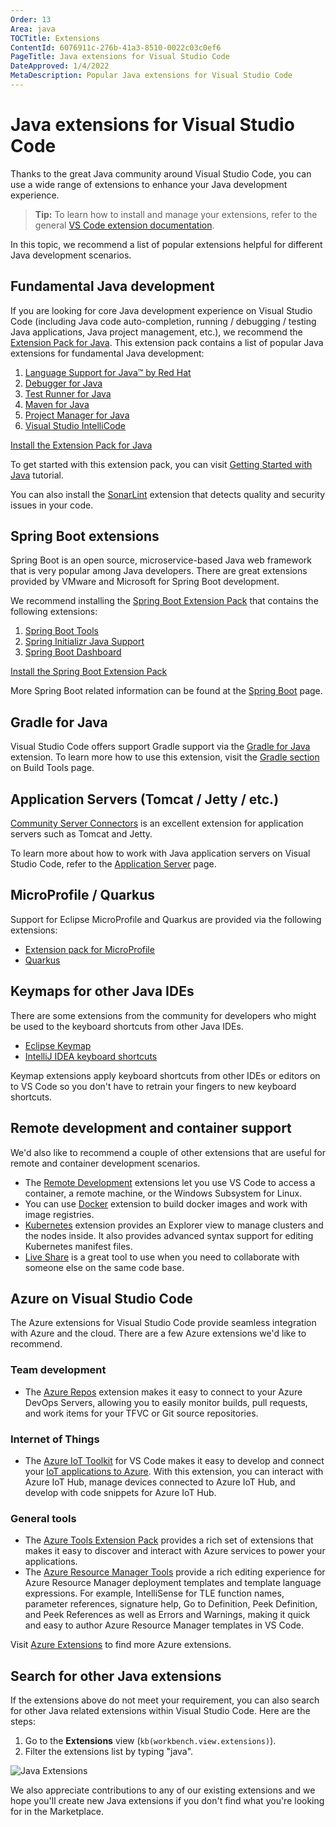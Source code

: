 ```yaml
---
Order: 13
Area: java
TOCTitle: Extensions
ContentId: 6076911c-276b-41a3-8510-0022c03c0ef6
PageTitle: Java extensions for Visual Studio Code
DateApproved: 1/4/2022
MetaDescription: Popular Java extensions for Visual Studio Code
---
```

# Java extensions for Visual Studio Code

Thanks to the great Java community around Visual Studio Code, you can use a wide range of extensions to enhance your Java development experience.

> **Tip:** To learn how to install and manage your extensions, refer to the general [VS Code extension documentation](/docs/editor/extension-marketplace.md).

In this topic, we recommend a list of popular extensions helpful for different Java development scenarios.

## Fundamental Java development

If you are looking for core Java development experience on Visual Studio Code (including Java code auto-completion, running / debugging / testing Java applications, Java project management, etc.), we recommend the [Extension Pack for Java](https://marketplace.visualstudio.com/items?itemName=vscjava.vscode-java-pack). This extension pack contains a list of popular Java extensions for fundamental Java development:

1. [Language Support for Java™ by Red Hat](https://marketplace.visualstudio.com/items?itemName=redhat.java)
2. [Debugger for Java](https://marketplace.visualstudio.com/items?itemName=vscjava.vscode-java-debug)
3. [Test Runner for Java](https://marketplace.visualstudio.com/items?itemName=vscjava.vscode-java-test)
4. [Maven for Java](https://marketplace.visualstudio.com/items?itemName=vscjava.vscode-maven)
5. [Project Manager for Java](https://marketplace.visualstudio.com/items?itemName=vscjava.vscode-java-dependency)
6. [Visual Studio IntelliCode](https://marketplace.visualstudio.com/items?itemName=VisualStudioExptTeam.vscodeintellicode)

<a class="install-extension-btn" href="vscode:extension/vscjava.vscode-java-pack">Install the Extension Pack for Java</a>

To get started with this extension pack, you can visit [Getting Started with Java](/docs/java/java-tutorial.md) tutorial.

You can also install the [SonarLint](https://marketplace.visualstudio.com/items?itemName=SonarSource.sonarlint-vscode) extension that detects quality and security issues in your code.

## Spring Boot extensions

Spring Boot is an open source, microservice-based Java web framework that is very popular among Java developers. There are great extensions provided by VMware and Microsoft for Spring Boot development.

We recommend installing the [Spring Boot Extension Pack](https://marketplace.visualstudio.com/items?itemName=vvmware.vscode-boot-dev-pack) that contains the following extensions:

1. [Spring Boot Tools](https://marketplace.visualstudio.com/items?itemName=vmware.vscode-spring-boot)
2. [Spring Initializr Java Support](https://marketplace.visualstudio.com/items?itemName=vscjava.vscode-spring-initializr)
3. [Spring Boot Dashboard](https://marketplace.visualstudio.com/items?itemName=vscjava.vscode-spring-boot-dashboard)

<a class="install-extension-btn" href="vscode:extension/vmware.vscode-boot-dev-pack">Install the Spring Boot Extension Pack</a>

More Spring Boot related information can be found at the [Spring Boot](/docs/java/java-spring-boot.md) page.

## Gradle for Java

Visual Studio Code offers support Gradle support via the [Gradle for Java](https://marketplace.visualstudio.com/items?itemName=vscjava.vscode-gradle) extension. To learn more how to use this extension, visit the [Gradle section](/docs/java/java-build.md#gradle) on Build Tools page.

## Application Servers (Tomcat / Jetty / etc.)

[Community Server Connectors](https://marketplace.visualstudio.com/items?itemName=redhat.vscode-community-server-connector) is an excellent extension for application servers such as Tomcat and Jetty.

To learn more about how to work with Java application servers on Visual Studio Code, refer to the [Application Server](/docs/java/java-tomcat-jetty.md) page.

## MicroProfile / Quarkus

Support for Eclipse MicroProfile and Quarkus are provided via the following extensions:

* [Extension pack for MicroProfile](https://marketplace.visualstudio.com/items?itemName=MicroProfile-Community.vscode-microprofile-pack)
* [Quarkus](https://marketplace.visualstudio.com/items?itemName=redhat.vscode-quarkus)

## Keymaps for other Java IDEs

There are some extensions from the community for developers who might be used to the keyboard shortcuts from other Java IDEs.

* [Eclipse Keymap](https://marketplace.visualstudio.com/items?itemName=alphabotsec.vscode-eclipse-keybindings)
* [IntelliJ IDEA keyboard shortcuts](https://marketplace.visualstudio.com/items?itemName=k--kato.intellij-idea-keybindings)

Keymap extensions apply keyboard shortcuts from other IDEs or editors on to VS Code so you don't have to retrain your fingers to new keyboard shortcuts.

## Remote development and container support

We'd also like to recommend a couple of other extensions that are useful for remote and container development scenarios.

* The [Remote Development](/docs/remote/remote-overview.md) extensions let you use VS Code to access a container, a remote machine, or the Windows Subsystem for Linux.
* You can use [Docker](https://marketplace.visualstudio.com/items?itemName=ms-azuretools.vscode-docker) extension to build docker images and work with image registries.
* [Kubernetes](https://marketplace.visualstudio.com/items?itemName=ms-kubernetes-tools.vscode-kubernetes-tools) extension provides an Explorer view to manage clusters and the nodes inside. It also provides advanced syntax support for editing Kubernetes manifest files.
* [Live Share](https://marketplace.visualstudio.com/items?itemName=MS-vsliveshare.vsliveshare) is a great tool to use when you need to collaborate with someone else on the same code base.

## Azure on Visual Studio Code

The Azure extensions for Visual Studio Code provide seamless integration with Azure and the cloud. There are a few Azure extensions we'd like to recommend.

### Team development

* The [Azure Repos](https://marketplace.visualstudio.com/items?itemName=ms-vsts.team) extension makes it easy to connect to your Azure DevOps Servers, allowing you to easily monitor builds, pull requests, and work items for your TFVC or Git source repositories.

### Internet of Things

* The [Azure IoT Toolkit](https://marketplace.visualstudio.com/items?itemName=vsciot-vscode.azure-iot-toolkit) for VS Code makes it easy to develop and connect your [IoT applications to Azure](https://learn.microsoft.com/azure/?product=iot). With this extension, you can interact with Azure IoT Hub, manage devices connected to Azure IoT Hub, and develop with code snippets for Azure IoT Hub.

### General tools

* The [Azure Tools Extension Pack](https://marketplace.visualstudio.com/items?itemName=ms-vscode.vscode-node-azure-pack) provides a rich set of extensions that makes it easy to discover and interact with Azure services to power your applications.
* The [Azure Resource Manager Tools](https://marketplace.visualstudio.com/items?itemName=msazurermtools.azurerm-vscode-tools) provide a rich editing experience for Azure Resource Manager deployment templates and template language expressions. For example, IntelliSense for TLE function names, parameter references, signature help, Go to Definition, Peek Definition, and Peek References as well as Errors and Warnings, making it quick and easy to author Azure Resource Manager templates in VS Code.

Visit [Azure Extensions](/docs/azure/extensions.md) to find more Azure extensions.

## Search for other Java extensions

If the extensions above do not meet your requirement, you can also search for other Java related extensions within Visual Studio Code. Here are the steps:

1. Go to the **Extensions** view (`kb(workbench.view.extensions)`).
2. Filter the extensions list by typing "java".

![Java Extensions](images/extensions/extensions.png)

We also appreciate contributions to any of our existing extensions and we hope you'll create new Java extensions if you don't find what you're looking for in the Marketplace.
